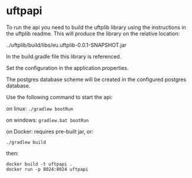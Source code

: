 # uftpapi

To run the api you need to build the uftplib library using the instructions in the uftplib readme. This will produce the library on the relative location:

../uftplib/build/libs/eu.uftplib-0.0.1-SNAPSHOT.jar

In the build.gradle file this library is referenced.

Set the configuration in the application.properties.

The postgres database scheme will be created in the configured postgres database.

Use the following command to start the api:

on linux:
```./gradlew bootRun```

on windows:
```gradlew.bat bootRun```

on Docker:
requires pre-built jar, or:

```./gradlew build```

then:

```
docker build -t uftpapi .
docker run -p 8024:8024 uftpapi
```

